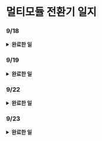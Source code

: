 # 멀티모듈 전환기 일지

### 9/18
<details markdown="1">
<summary> <b>완료한 일</b> </summary>

- cust-service 옮기기 완료
</details>

### 9/19

<details markdown="1">
<summary> <b>완료한 일</b> </summary>

* sms-service 옮기는 중 ..
* smsMapper, smsTemplateMapper 만들고.. common.dto에 있는 entity 코드 걷어내기 힘들구만
* cmd+shift+r 사용해서 import 패키지값 모두 변경하기...
</details>

### 9/22

<details markdown="1">
<summary> <b>완료한 일</b> </summary>

* sms-service queryDsl 의존성 라이브러리 설치
</details>

### 9/23

<details markdown="1">
<summary> <b>완료한 일</b> </summary>

* sms-service 운영코드 이동 완료
* 테스트 커버리지 향상을 위해 테스트 코드 추가 중...
  * 명령어 67% 브랜치 76%
</details>

